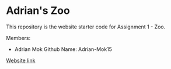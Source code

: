 # Adrian's Zoo
This repository is the website starter code for Assignment 1 - Zoo.

Members:
- Adrian Mok Github Name: Adrian-Mok15

[Website link](https://adrian-mok15.github.io/zoo/)
